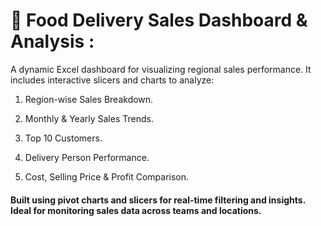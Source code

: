 # 🛒  Food Delivery Sales Dashboard & Analysis :

A dynamic Excel dashboard for visualizing regional sales performance. It includes interactive slicers and charts to analyze:

1.  Region-wise Sales Breakdown.

2.  Monthly & Yearly Sales Trends.

3.  Top 10 Customers.

4.  Delivery Person Performance.

5.  Cost, Selling Price & Profit Comparison.

#### Built using pivot charts and slicers for real-time filtering and insights. Ideal for monitoring sales data across teams and locations.
